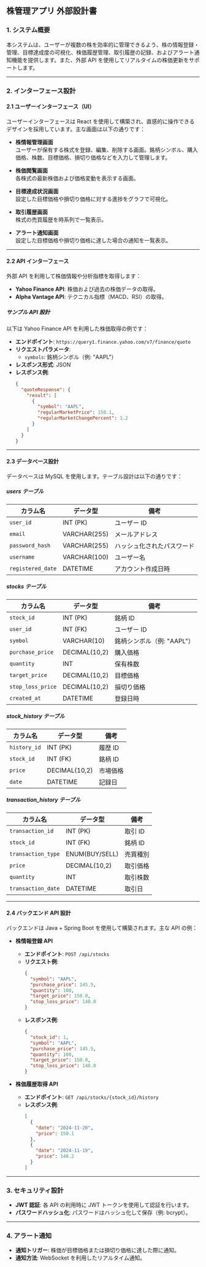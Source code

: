 ## **株管理アプリ 外部設計書**

### **1. システム概要**

本システムは、ユーザーが複数の株を効率的に管理できるよう、株の情報登録・管理、目標達成度の可視化、株価履歴管理、取引履歴の記録、およびアラート通知機能を提供します。また、外部 API を使用してリアルタイムの株価更新をサポートします。

---

### **2. インターフェース設計**

#### **2.1 ユーザーインターフェース（UI）**

ユーザーインターフェースは React を使用して構築され、直感的に操作できるデザインを採用しています。主な画面は以下の通りです：

- **株情報管理画面**  
  ユーザーが保有する株式を登録、編集、削除する画面。銘柄シンボル、購入価格、株数、目標価格、損切り価格などを入力して管理します。

- **株価閲覧画面**  
  各株式の最新株価および価格変動を表示する画面。

- **目標達成状況画面**  
  設定した目標価格や損切り価格に対する進捗をグラフで可視化。

- **取引履歴画面**  
  株式の売買履歴を時系列で一覧表示。

- **アラート通知画面**  
  設定した目標価格や損切り価格に達した場合の通知を一覧表示。

---

#### **2.2 API インターフェース**

外部 API を利用して株価情報や分析指標を取得します：

- **Yahoo Finance API**: 株価および過去の株価データの取得。
- **Alpha Vantage API**: テクニカル指標（MACD、RSI）の取得。

##### **サンプル API 設計**

以下は Yahoo Finance API を利用した株価取得の例です：

- **エンドポイント**: `https://query1.finance.yahoo.com/v7/finance/quote`
- **リクエストパラメータ**:
  - `symbols`: 銘柄シンボル（例: "AAPL"）
- **レスポンス形式**: JSON
- **レスポンス例**:
  ```json
  {
    "quoteResponse": {
      "result": [
        {
          "symbol": "AAPL",
          "regularMarketPrice": 150.1,
          "regularMarketChangePercent": 1.2
        }
      ]
    }
  }
  ```

---

#### **2.3 データベース設計**

データベースは MySQL を使用します。テーブル設計は以下の通りです：

##### **users テーブル**

| カラム名          | データ型     | 備考                       |
| ----------------- | ------------ | -------------------------- |
| `user_id`         | INT (PK)     | ユーザー ID                |
| `email`           | VARCHAR(255) | メールアドレス             |
| `password_hash`   | VARCHAR(255) | ハッシュ化されたパスワード |
| `username`        | VARCHAR(100) | ユーザー名                 |
| `registered_date` | DATETIME     | アカウント作成日時         |

##### **stocks テーブル**

| カラム名          | データ型      | 備考                       |
| ----------------- | ------------- | -------------------------- |
| `stock_id`        | INT (PK)      | 銘柄 ID                    |
| `user_id`         | INT (FK)      | ユーザー ID                |
| `symbol`          | VARCHAR(10)   | 銘柄シンボル（例: "AAPL"） |
| `purchase_price`  | DECIMAL(10,2) | 購入価格                   |
| `quantity`        | INT           | 保有株数                   |
| `target_price`    | DECIMAL(10,2) | 目標価格                   |
| `stop_loss_price` | DECIMAL(10,2) | 損切り価格                 |
| `created_at`      | DATETIME      | 登録日時                   |

##### **stock_history テーブル**

| カラム名     | データ型      | 備考     |
| ------------ | ------------- | -------- |
| `history_id` | INT (PK)      | 履歴 ID  |
| `stock_id`   | INT (FK)      | 銘柄 ID  |
| `price`      | DECIMAL(10,2) | 市場価格 |
| `date`       | DATETIME      | 記録日   |

##### **transaction_history テーブル**

| カラム名           | データ型       | 備考     |
| ------------------ | -------------- | -------- |
| `transaction_id`   | INT (PK)       | 取引 ID  |
| `stock_id`         | INT (FK)       | 銘柄 ID  |
| `transaction_type` | ENUM(BUY/SELL) | 売買種別 |
| `price`            | DECIMAL(10,2)  | 取引価格 |
| `quantity`         | INT            | 取引株数 |
| `transaction_date` | DATETIME       | 取引日   |

---

#### **2.4 バックエンド API 設計**

バックエンドは Java + Spring Boot を使用して構築されます。主な API の例：

- **株情報登録 API**

  - **エンドポイント**: `POST /api/stocks`
  - **リクエスト例**:
    ```json
    {
      "symbol": "AAPL",
      "purchase_price": 145.5,
      "quantity": 100,
      "target_price": 150.0,
      "stop_loss_price": 140.0
    }
    ```
  - **レスポンス例**:
    ```json
    {
      "stock_id": 1,
      "symbol": "AAPL",
      "purchase_price": 145.5,
      "quantity": 100,
      "target_price": 150.0,
      "stop_loss_price": 140.0
    }
    ```

- **株価履歴取得 API**
  - **エンドポイント**: `GET /api/stocks/{stock_id}/history`
  - **レスポンス例**:
    ```json
    [
      {
        "date": "2024-11-20",
        "price": 150.1
      },
      {
        "date": "2024-11-19",
        "price": 148.2
      }
    ]
    ```

---

### **3. セキュリティ設計**

- **JWT 認証**: 各 API の利用時に JWT トークンを使用して認証を行います。
- **パスワードハッシュ化**: パスワードはハッシュ化して保存（例: bcrypt）。

---

### **4. アラート通知**

- **通知トリガー**: 株価が目標価格または損切り価格に達した際に通知。
- **通知方法**: WebSocket を利用したリアルタイム通知。
